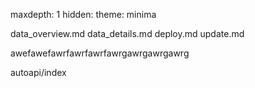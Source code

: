 maxdepth: 1
hidden:
theme: minima

data_overview.md
data_details.md
deploy.md
update.md

awefawefawrfawrfawrfawrgawrgawrgawrg

autoapi/index
